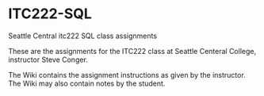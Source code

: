 # ITC222-SQL
Seattle Central itc222 SQL class assignments

These are the assignments for the ITC222 class at Seattle Centeral College, instructor Steve Conger. 

The Wiki contains the assignment instructions as given by the instructor. The Wiki may also contain notes by the student.

